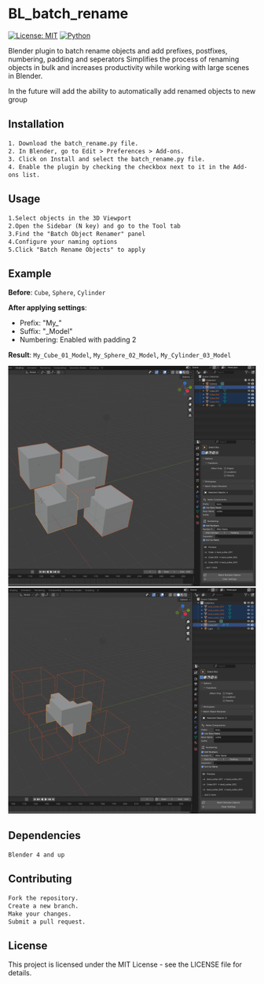 # BL_batch_rename

[![License: MIT](https://img.shields.io/badge/License-MIT-yellow.svg)](https://opensource.org/licenses/MIT)
[![Python](https://img.shields.io/badge/Python-3.6%2B-blue)](https://www.python.org/)

Blender plugin to batch rename objects and add prefixes, postfixes, numbering, padding and seperators
Simplifies the process of renaming objects in bulk and increases productivity while working with large scenes in Blender.


In the future will add the ability to automatically add renamed objects to new group

## Installation
    1. Download the batch_rename.py file.
    2. In Blender, go to Edit > Preferences > Add-ons.
    3. Click on Install and select the batch_rename.py file.
    4. Enable the plugin by checking the checkbox next to it in the Add-ons list.

## Usage
    1.Select objects in the 3D Viewport
    2.Open the Sidebar (N key) and go to the Tool tab
    3.Find the "Batch Object Renamer" panel
    4.Configure your naming options
    5.Click "Batch Rename Objects" to apply

## Example

**Before**: `Cube`, `Sphere`, `Cylinder`

**After applying settings**:
- Prefix: "My_"
- Suffix: "_Model"
- Numbering: Enabled with padding 2

**Result**: `My_Cube_01_Model`, `My_Sphere_02_Model`, `My_Cylinder_03_Model`

![Before](images/before.png)![After](images/after.png)



## Dependencies
    Blender 4 and up

## Contributing
    Fork the repository.
    Create a new branch.
    Make your changes.
    Submit a pull request.

## License
This project is licensed under the MIT License - see the LICENSE file for details.